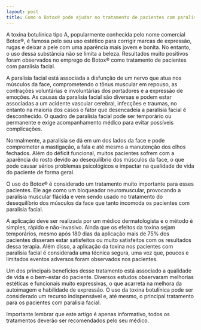 ```yaml
---
layout: post
title: Como o Botox® pode ajudar no tratamento de pacientes com paralisia facial
---
```


A toxina botulínica tipo A, popularmente conhecida pelo nome comercial Botox®, é famosa pelo seu uso estético para corrigir marcas de expressão, rugas e deixar a pele com uma aparência mais jovem e bonita. No entanto, o uso dessa substância não se limita a beleza. Resultados muito positivos foram observados no emprego do Botox® como tratamento de pacientes com paralisia facial.

A paralisia facial está associada a disfunção de um nervo que atua nos músculos da face, comprometendo o tônus muscular em repouso, as contrações voluntárias e involuntárias dos portadores e a expressão de emoções. As causas da paralisia facial são diversas e podem estar associadas a um acidente vascular cerebral, infecções e traumas, no entanto na maioria dos casos o fator que desencadeia a paralisia facial é desconhecido. O quadro de paralisia facial pode ser temporário ou permanente e exige acompanhamento médico para evitar possíveis complicações.

Normalmente, a paralisia se dá em um dos lados da face e pode comprometer a mastigação, a fala e até mesmo a manutenção dos olhos fechados. Além do déficit funcional, muitos pacientes sofrem com a aparência do rosto devido ao desequilíbrio dos músculos da face, o que pode causar sérios problemas psicológicos e impactar na qualidade de vida do paciente de forma geral.

O uso do Botox® é considerado um tratamento muito importante para esses pacientes. Ele age como um bloqueador neuromuscular, provocando a paralisia muscular flácida e vem sendo usado no tratamento do desequilíbrio dos músculos da face que tanto incomoda os pacientes com paralisia facial. 

A aplicação deve ser realizada por um médico dermatologista e o método é simples, rápido e não-invasivo. Ainda que os efeitos da toxina sejam temporários, mesmo após 180 dias da aplicação mais de 75% dos pacientes disseram estar satisfeitos ou muito satisfeitos com os resultados dessa terapia. Além disso, a aplicação da toxina nos pacientes com paralisia facial é considerada uma técnica segura, uma vez que, poucos e limitados eventos adversos foram observados nos pacientes.

Um dos principais benefícios desse tratamento está associado a qualidade de vida e o bem-estar do paciente. Diversos estudos observaram melhorias estéticas e funcionais muito expressivas, o que acarreta na melhora da autoimagem e habilidade de expressão. O uso da toxina botulínica pode ser considerado um recurso indispensável e, até mesmo, o principal tratamento para os pacientes com paralisia facial.

Importante lembrar que este artigo é apenas informativo, todos os tratamentos deverão ser recomendados pelo seu médico.
